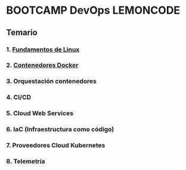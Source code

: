 # BOOTCAMP DevOps LEMONCODE

## Temario

### 1. [Fundamentos de Linux](https://github.com/javi-rod/bootcamp-devops-4/tree/master/mod01_fundamentos_linux)

### 2. [Contenedores Docker](https://github.com/javi-rod/bootcamp-devops-4/tree/master/mod02_contenedores_docker)

### 3. Orquestación contenedores

### 4. CI/CD

### 5. Cloud Web Services

### 6. IaC (Infraestructura como código)

### 7. Proveedores Cloud Kubernetes

### 8. Telemetría
